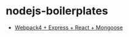 # nodejs-boilerplates
* [Webpack4 + Express + React + Mongoose](https://github.com/3jin/nodejs-boilerplates/tree/master/webpack4-express-react-mongoose/)





